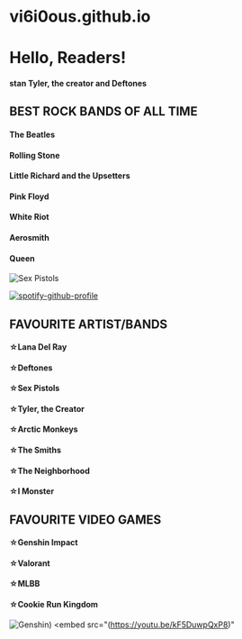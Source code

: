 # vi6i0ous.github.io

<h1>Hello, Readers!</h1>	
<h4>stan Tyler, the creator and Deftones</h4>	

<h2>BEST ROCK BANDS OF ALL TIME </h2>	
<h4>The Beatles </h4>	
<h4>Rolling Stone </h4>	
<h4>Little Richard and the Upsetters </h4>
<h4>Pink Floyd </h4>	
<h4>White Riot </h4>	
<h4>Aerosmith </h4>	
<h4>Queen </h4>	

![Sex Pistols](https://th.bing.com/th/id/R.7170e176e81724cb8a707be38ee4f6e6?rik=vygZmc9tya%2fiZg&riu=http%3a%2f%2fimg.wennermedia.com%2fsocial%2frs-6307-rectangle.jpg&ehk=5ed64IsAgb0IM0cqzxcpj2AbaaYIi8BDKaKRhrq%2b6Fo%3d&risl=&pid=ImgRaw&r=0)

[![spotify-github-profile](https://spotify-github-profile.vercel.app/api/view?uid=kww98g8tcgbyqmjwxefsxtmz3&cover_image=true&theme=default&show_offline=false&background_color=121212)](https://github.com/kittinan/spotify-github-profile)

<h2>FAVOURITE ARTIST/BANDS </h2>	
<h4>☆Lana Del Ray </h4>	
<h4>☆Deftones </h4>	
<h4>☆Sex Pistols </h4>	
<h4>☆Tyler, the Creator </h4>	
<h4>☆Arctic Monkeys </h4>	
<h4>☆The Smiths </h4>	
<h4>☆The Neighborhood </h4>	
<h4>☆I Monster </h4>	

<h2>FAVOURITE VIDEO GAMES </h2>	
<h4>☆Genshin Impact </h4>
<h4>☆Valorant </h4>	
<h4>☆MLBB </h4>	
<h4>☆Cookie Run Kingdom </h4>	

![Genshin](https://static.wikia.nocookie.net/c4a7e95e-396b-45f7-8e11-214994194f4e/scale-to-width/755))
<embed src="(https://youtu.be/kF5DuwpQxP8)"
